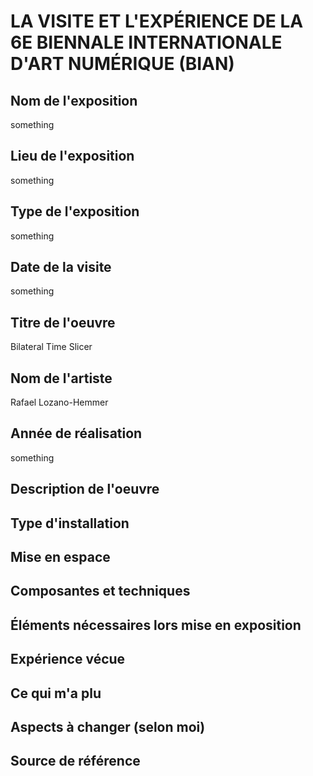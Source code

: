 # LA VISITE ET L'EXPÉRIENCE DE LA 6E BIENNALE INTERNATIONALE D'ART NUMÉRIQUE (BIAN)

<h2>Nom de l'exposition</h2> 
something
<h2>Lieu de l'exposition</h2>
something
<h2>Type de l'exposition</h2> 
something 
<h2>Date de la visite</h2>
something
<h2>Titre de l'oeuvre</h2>
Bilateral Time Slicer
<h2>Nom de l'artiste</h2>
Rafael Lozano-Hemmer
<h2>Année de réalisation</h2>
something
<h2>Description de l'oeuvre</h2>
<h2>Type d'installation</h2>
<h2>Mise en espace</h2>
<h2>Composantes et techniques</h2>
<h2>Éléments nécessaires lors mise en exposition</h2>
<h2>Expérience vécue</h2>
<h2>Ce qui m'a plu</h2>
<h2>Aspects à changer (selon moi)</h2>
<h2>Source de référence</h2>


